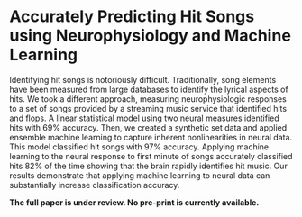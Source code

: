 # Accurately Predicting Hit Songs using Neurophysiology and Machine Learning

Identifying hit songs is notoriously difficult.  Traditionally, song elements have been measured from large databases to identify the lyrical aspects of hits.  We took a different approach, measuring neurophysiologic responses to a set of songs provided by a streaming music service that identified hits and flops.  A linear statistical model using two neural measures identified hits with 69% accuracy.  Then, we created a synthetic set data and applied ensemble machine learning to capture inherent nonlinearities in neural data.  This model classified hit songs with 97% accuracy.  Applying machine learning to the neural response to first minute of songs accurately classified hits 82% of the time showing that the brain rapidly identifies hit music.  Our results demonstrate that applying machine learning to neural data can substantially increase classification accuracy.   

**The full paper is under review. No pre-print is currently available.**

